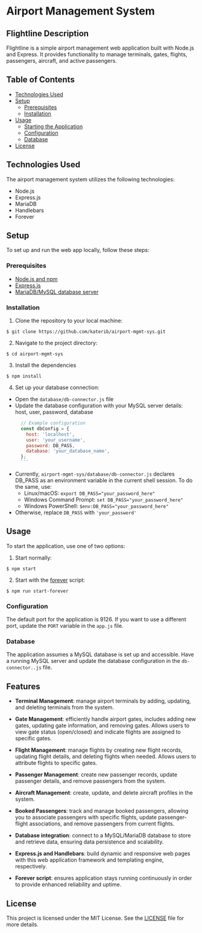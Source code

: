 # Airport Management System

## Flightline Description

Flightline is a simple airport management web application built with Node.js and Express. It provides functionality to manage terminals, gates, flights, passengers, aircraft, and active passengers.

## Table of Contents

- [Technologies Used](#technologies-used)
- [Setup](#setup)
  - [Prerequisites](#prerequisites)
  - [Installation](#installation)
- [Usage](#usage)
  - [Starting the Application](#starting-the-application)
  - [Configuration](#configuration)
  - [Database](#database)
- [License](#license)

## Technologies Used

The airport management system utilizes the following technologies:

* Node.js
* Express.js
* MariaDB
* Handlebars
* Forever

## Setup

To set up and run the web app locally, follow these steps:

### Prerequisites

* [Node.js and npm](https://nodejs.org/en/docs)
* [Express.js]()
* [MariaDB/MySQL database server](https://www.mysql.com)

### Installation

1. Clone the repository to your local machine:

`$ git clone https://github.com/katerib/airport-mgmt-sys.git`

2. Navigate to the project directory:

`$ cd airport-mgmt-sys`

3. Install the dependencies

`$ npm install`

4. Set up your database connection:

* Open the `database/db-connector.js` file
* Update the database configuration with your MySQL server details: host, user, password, database
    ```javascript
      // Example configuration
      const dbConfig = {
        host: 'localhost',
        user: 'your_username',
        password: DB_PASS,
        database: 'your_database_name',
      };
      ```

* Currently, `airport-mgmt-sys/database/db-connector.js` declares DB_PASS as an environment variable in the current shell session. To do the same, use:
    * Linux/macOS: `export DB_PASS="your_password_here"`
    * Windows Command Prompt: `set DB_PASS="your_password_here"`
    * Windows PowerShell: `$env:DB_PASS="your_password_here"`
* Otherwise, replace `DB_PASS` with `'your_password'`

## Usage

To start the application, use one of two options:

1. Start normally:

`$ npm start`

2. Start with the [forever](/misc/forever.txt) script:

`$ npm run start-forever`

### Configuration

The default port for the application is 9126. If you want to use a different port, update the `PORT` variable in the `app.js` file.

### Database

The application assumes a MySQL database is set up and accessible. Have a running MySQL server and update the database configuration in the `db-connector..js` file.

## Features

* **Terminal Management**: manage airport terminals by adding, updating, and deleting terminals from the system.

* **Gate Management**: efficiently handle airport gates, includes adding new gates, updating gate information, and removing gates. Allows users to view gate status (open/closed) and indicate flights are assigned to specific gates.

* **Flight Management**: manage flights by creating new flight records, updating flight details, and deleting flights when needed. Allows users to attribute flights to specific gates.

* **Passenger Management**: create new passenger records, update passenger details, and remove passengers from the system. 

* **Aircraft Management**: create, update, and delete aircraft profiles in the system.

* **Booked Passengers**: track and manage booked passengers, allowing you to associate passengers with specific flights, update passenger-flight associations, and remove passengers from current flights.

* **Database integration**: connect to a MySQL/MariaDB database to store and retrieve data, ensuring data persistence and scalability.

* **Express.js and Handlebars**: build dynamic and responsive web pages with this web application framework and templating engine, respectively.

* **Forever script**: ensures application stays running continuously in order to provide enhanced reliability and uptime.

## License

This project is licensed under the MIT License. See the [LICENSE](https://github.com/katerib/airport-mgmt-sys/blob/main/LICENSE) file for more details.